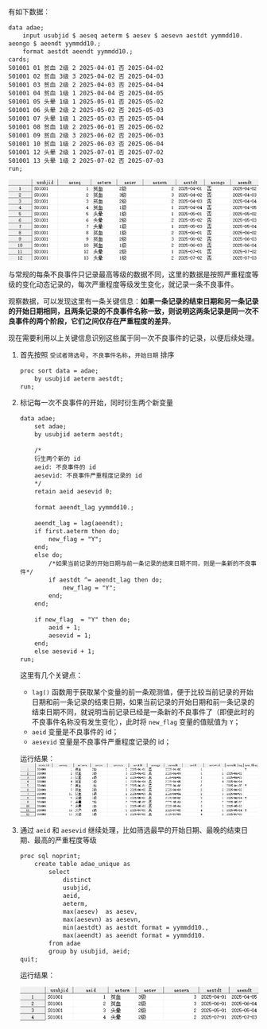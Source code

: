 有如下数据：

```sas
data adae;
    input usubjid $ aeseq aeterm $ aesev $ aesevn aestdt yymmdd10. aeongo $ aeendt yymmdd10.;
    format aestdt aeendt yymmdd10.;
cards;
S01001 01 贫血 2级 2 2025-04-01 否 2025-04-02
S01001 02 贫血 3级 3 2025-04-02 否 2025-04-03
S01001 03 贫血 2级 2 2025-04-03 否 2025-04-04
S01001 04 贫血 1级 1 2025-04-04 否 2025-04-05
S01001 05 头晕 1级 1 2025-05-01 否 2025-05-02
S01001 06 头晕 2级 2 2025-05-02 否 2025-05-03
S01001 07 头晕 1级 1 2025-05-03 否 2025-05-04
S01001 08 贫血 1级 2 2025-06-01 否 2025-06-02
S01001 09 贫血 2级 3 2025-06-02 否 2025-06-03
S01001 10 贫血 1级 2 2025-06-03 否 2025-06-04
S01001 12 头晕 2级 1 2025-07-01 否 2025-07-02
S01001 13 头晕 1级 2 2025-07-02 否 2025-07-03
run;
```

![处理前的 adae](adae-pre.png)

与常规的每条不良事件只记录最高等级的数据不同，这里的数据是按照严重程度等级的变化动态记录的，每次严重程度等级发生变化，就记录一条不良事件。

观察数据，可以发现这里有一条关键信息：**如果一条记录的结束日期和另一条记录的开始日期相同，且两条记录的不良事件名称一致，则说明这两条记录是同一次不良事件的两个阶段，它们之间仅存在严重程度的差异**。

现在需要利用以上关键信息识别这些属于同一次不良事件的记录，以便后续处理。

1. 首先按照 `受试者筛选号`，`不良事件名称`，`开始日期` 排序

   ```sas
   proc sort data = adae;
       by usubjid aeterm aestdt;
   run;
   ```

2. 标记每一次不良事件的开始，同时衍生两个新变量

   ```sas
   data adae;
       set adae;
       by usubjid aeterm aestdt;

       /*
       衍生两个新的 id
       aeid: 不良事件的 id
       aesevid: 不良事件严重程度记录的 id
       */
       retain aeid aesevid 0;

       format aeendt_lag yymmdd10.;

       aeendt_lag = lag(aeendt);
       if first.aeterm then do;
           new_flag = "Y";
       end;
       else do;
           /*如果当前记录的开始日期与前一条记录的结束日期不同，则是一条新的不良事件*/
           if aestdt ^= aeendt_lag then do;
               new_flag = "Y";
           end;
       end;

       if new_flag  = "Y" then do;
           aeid + 1;
           aesevid = 1;
       end;
       else aesevid + 1;
   run;
   ```

   这里有几个关键点：

   - `lag()` 函数用于获取某个变量的前一条观测值，便于比较当前记录的开始日期和前一条记录的结束日期，如果当前记录的开始日期和前一条记录的结束日期不同，就说明当前记录已经是一条新的不良事件了（即便此时的不良事件名称没有发生变化），此时将 `new_flag` 变量的值赋值为 `Y`；
   - `aeid` 变量是不良事件的 id；
   - `aesevid` 变量是不良事件严重程度记录的 id；

   运行结果：
   ![adae-post](adae-post.png)

3. 通过 `aeid` 和 `aesevid` 继续处理，比如筛选最早的开始日期、最晚的结束日期、最高的严重程度等级

   ```sas
   proc sql noprint;
       create table adae_unique as
           select
               distinct
               usubjid,
               aeid,
               aeterm,
               max(aesev)  as aesev,
               max(aesevn) as aesevn,
               min(aestdt) as aestdt format = yymmdd10.,
               max(aeendt) as aeendt format = yymmdd10.
           from adae
           group by usubjid, aeid;
   quit;
   ```

   运行结果：

   ![adae-unique](adae-unique.png)
